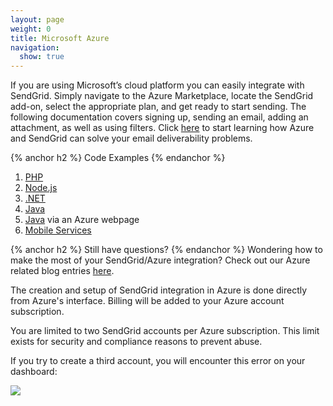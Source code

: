 ```yaml
---
layout: page
weight: 0
title: Microsoft Azure
navigation:
  show: true
---
```


If you are using Microsoft’s cloud platform you can easily integrate with SendGrid. Simply navigate to the Azure Marketplace, locate the SendGrid add-on, select the appropriate plan, and get ready to start sending. The following documentation covers signing up, sending an email, adding an attachment, as well as using filters. Click [here](http://azure.microsoft.com/en-us/documentation/articles/sendgrid-dotnet-how-to-send-email/) to start learning how Azure and SendGrid can solve your email deliverability problems.

{% anchor h2 %}
Code Examples
{% endanchor %}

1. [PHP](http://azure.microsoft.com/en-us/documentation/articles/store-sendgrid-php-how-to-send-email/)
2. [Node.js](http://azure.microsoft.com/en-us/documentation/articles/store-sendgrid-nodejs-how-to-send-email/)
3. [.NET](http://azure.microsoft.com/en-us/documentation/articles/sendgrid-dotnet-how-to-send-email/)
4. [Java](http://azure.microsoft.com/en-us/documentation/articles/store-sendgrid-java-how-to-send-email/)
5. [Java]({{root_url}}/Integrate/Tutorials/WindowsAzure.html) via an Azure webpage
6. [Mobile Services](http://azure.microsoft.com/en-us/documentation/articles/store-sendgrid-mobile-services-send-email-scripts/)

{% anchor h2 %}
Still have questions?
{% endanchor %}
Wondering how to make the most of your SendGrid/Azure integration? Check out our Azure related blog entries [here]({{site.blog_url}}/?s=Azure&submit=).

The creation and setup of SendGrid integration in Azure is done directly from Azure's interface. Billing will be added to your Azure account subscription.

You are limited to two SendGrid accounts per Azure subscription. This limit exists for security and compliance reasons to prevent abuse.

If you try to create a third account, you will encounter this error on your dashboard:

![]({{root_url}}/images/azure_account_error.png)
